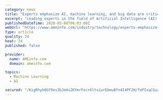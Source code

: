 ```yaml
---
category: news
title: "Experts emphasize AI, machine learning, and big data are critical in fight against COVID-19"
excerpt: "Leading experts in the field of Artificial Intelligence (AI) discussed the potential of Machine Learning, Big Data, and other technologies at an online event organized by TRENDS R"
publishedDateTime: 2020-05-08T06:03:00Z
webUrl: "https://www.ameinfo.com/industry/technology/experts-emphasize-ai-machine-learning"
type: article
quality: 24
heat: 24
published: false

provider:
  name: AMEinfo.com
  domain: ameinfo.com

topics:
  - Machine Learning
  - AI

secured: "/KigRhyb0GY9es3bJm4sZKYmrFoc+6ltsiurEbmuBfn4I4PF2H/fePIxqCGuaVNPHdr8g9C/bk5OjstJtIgKHLYLjeo1Rs/raV1Llk4fMzrDRqBQgoQUW6BytlI0cJYmoyCO0NEtMEoBImBGzjh5YXE4780yCH2NBe9+o/SOdeBvKL7dGeLPdtIHiWZKjMivjS0lU2QvGannGL97K1Iry+ycbOBznEebocbnUZwdkM3JeOW8jfMfepc5Pt26XYK8t2i3k7CTibk3TeTVcvHtzf1VEbHQlw4ACxLCoj6vib1auZQ3K6Poyk9yS53cbd54JpG2AzAHtqTp1pOkkSe6OxftFIjycVcVGzNTPD/TxzsFZLuStvFB/4qaU7mwq3xfrepZ+kyMq84Gwxt5+V70FxWf1GPL34sNGMrv2jznnElZB9HVFtRdMWijWyjcZEhWYWt8nVW7joK1ssGvfBpS2cMD7aMHuF1WscPqXZ2VsmM=;a4UtxUFoYkgOZrOoPkblVw=="
---
```


